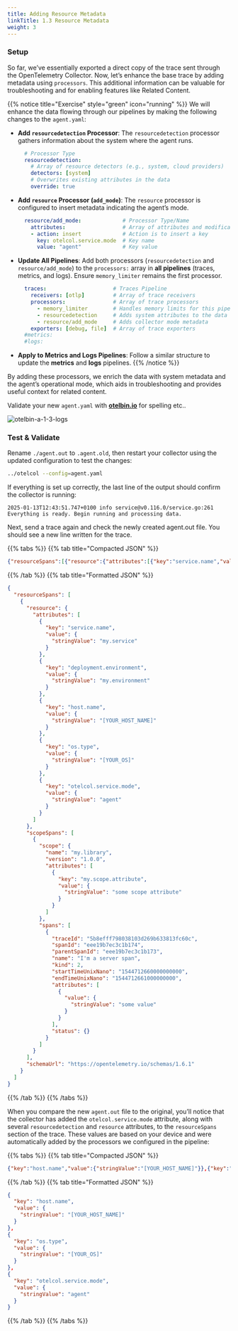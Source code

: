 ```yaml
---
title: Adding Resource Metadata
linkTitle: 1.3 Resource Metadata
weight: 3
---
```

### Setup

So far, we’ve essentially exported a direct copy of the trace sent through the OpenTelemetry Collector. Now, let’s enhance the base trace by adding metadata using `processors`. This additional information can be valuable for troubleshooting and for enabling features like Related Content.

{{% notice title="Exercise" style="green" icon="running" %}}
We will enhance the data flowing through our pipelines by making the following changes to the `agent.yaml`:  

- **Add `resourcedetection` Processor**: The `resourcedetection` processor gathers information about the system where the agent runs.  

  ```yaml
    # Processor Type
    resourcedetection:
      # Array of resource detectors (e.g., system, cloud providers)
      detectors: [system]
      # Overwrites existing attributes in the data
      override: true
  ```

- **Add `resource` Processor (`add_mode`)**: The `resource` processor is configured to insert metadata indicating the agent’s mode.  

  ```yaml
    resource/add_mode:             # Processor Type/Name
      attributes:                  # Array of attributes and modifications
      - action: insert             # Action is to insert a key
        key: otelcol.service.mode  # Key name
        value: "agent"             # Key value
  ```

- **Update All Pipelines**: Add both processors (`resourcedetection` and `resource/add_mode`) to the `processors:` array in **all pipelines** (traces, metrics, and logs). Ensure `memory_limiter` remains the first processor.

  ```yaml
    traces:                     # Traces Pipeline
      receivers: [otlp]         # Array of trace receivers
      processors:               # Array of trace processors
        - memory_limiter        # Handles memory limits for this pipeline
        - resourcedetection     # Adds system attributes to the data
        - resource/add_mode     # Adds collector mode metadata
      exporters: [debug, file]  # Array of trace exporters
    #metrics:
    #logs:
  ```

- **Apply to Metrics and Logs Pipelines**: Follow a similar structure to update the **metrics** and **logs** pipelines.
{{% /notice %}}

By adding these processors, we enrich the data with system metadata and the agent’s operational mode, which aids in troubleshooting and provides useful context for related content.

Validate your new `agent.yaml` with **[otelbin.io](https://www.otelbin.io/)** for spelling etc..

![otelbin-a-1-3-logs](../../images/agent-1-3-logs.png?width=50vw)

### Test & Validate

Rename `./agent.out` to `.agent.old`, then restart your collector using the updated configuration to test the changes:

```bash
../otelcol --config=agent.yaml
```

If everything is set up correctly, the last line of the output should confirm the collector is running:

```text
2025-01-13T12:43:51.747+0100 info service@v0.116.0/service.go:261 Everything is ready. Begin running and processing data.
```

Next, send a trace again and check the newly created agent.out file. You should see a new line written for the trace.

{{% tabs %}}
{{% tab title="Compacted JSON" %}}

```json
{"resourceSpans":[{"resource":{"attributes":[{"key":"service.name","value":{"stringValue":"my.service"}},{"key":"deployment.environment","value":{"stringValue":"my.environment"}},{"key":"host.name","value":{"stringValue":"[YOUR_HOST_NAME]"}},{"key":"os.type","value":{"stringValue":"[YOUR_OS]"}},{"key":"otelcol.service.mode","value":{"stringValue":"agent"}}]},"scopeSpans":[{"scope":{"name":"my.library","version":"1.0.0","attributes":[{"key":"my.scope.attribute","value":{"stringValue":"some scope attribute"}}]},"spans":[{"traceId":"5b8efff798038103d269b633813fc60c","spanId":"eee19b7ec3c1b174","parentSpanId":"eee19b7ec3c1b173","name":"I'm a server span","kind":2,"startTimeUnixNano":"1544712660000000000","endTimeUnixNano":"1544712661000000000","attributes":[{"value":{"stringValue":"some value"}}],"status":{}}]}],"schemaUrl":"https://opentelemetry.io/schemas/1.6.1"}]}
```

{{% /tab %}}
{{% tab title="Formatted JSON" %}}

```json
{
  "resourceSpans": [
    {
      "resource": {
        "attributes": [
          {
            "key": "service.name",
            "value": {
              "stringValue": "my.service"
            }
          },
          {
            "key": "deployment.environment",
            "value": {
              "stringValue": "my.environment"
            }
          },
          {
            "key": "host.name",
            "value": {
              "stringValue": "[YOUR_HOST_NAME]"
            }
          },
          {
            "key": "os.type",
            "value": {
              "stringValue": "[YOUR_OS]"
            }
          },
          {
            "key": "otelcol.service.mode",
            "value": {
              "stringValue": "agent"
            }
          }
        ]
      },
      "scopeSpans": [
        {
          "scope": {
            "name": "my.library",
            "version": "1.0.0",
            "attributes": [
              {
                "key": "my.scope.attribute",
                "value": {
                  "stringValue": "some scope attribute"
                }
              }
            ]
          },
          "spans": [
            {
              "traceId": "5b8efff798038103d269b633813fc60c",
              "spanId": "eee19b7ec3c1b174",
              "parentSpanId": "eee19b7ec3c1b173",
              "name": "I'm a server span",
              "kind": 2,
              "startTimeUnixNano": "1544712660000000000",
              "endTimeUnixNano": "1544712661000000000",
              "attributes": [
                {
                  "value": {
                    "stringValue": "some value"
                  }
                }
              ],
              "status": {}
            }
          ]
        }
      ],
      "schemaUrl": "https://opentelemetry.io/schemas/1.6.1"
    }
  ]
}
```

{{% /tab %}}
{{% /tabs %}}

When you compare the new `agent.out` file to the original, you’ll notice that the collector has added the `otelcol.service.mode` attribute, along with several `resourcedetection` and `resource` attributes, to the `resourceSpans` section of the trace. These values are based on your device and were automatically added by the processors we configured in the pipeline:

{{% tabs %}}
{{% tab title="Compacted JSON" %}}

```json
{"key":"host.name","value":{"stringValue":"[YOUR_HOST_NAME]"}},{"key":"os.type","value":{"stringValue":"[YOUR_OS]"}},{"key":"otelcol.service.mode","value":{"stringValue":"agent"}}
```

{{% /tab %}}
{{% tab title="Formatted JSON" %}}

```json
{
  "key": "host.name",
  "value": {
    "stringValue": "[YOUR_HOST_NAME]"
  }
},
{
  "key": "os.type",
  "value": {
    "stringValue": "[YOUR_OS]"
  }
},
{
  "key": "otelcol.service.mode",
  "value": {
    "stringValue": "agent"
  }
}
```

{{% /tab %}}
{{% /tabs %}}
